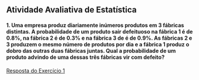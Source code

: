 ## Atividade Avaliativa de Estatística

#### 1. Uma empresa produz diariamente inúmeros produtos em 3 fábricas distintas. A probabilidade de um produto sair defeituoso na fábrica 1 é de 0.8%, na fábrica 2 é de 0.3% e na fábrica 3 de é de 0.9%. As fábricas 2 e 3 produzem o mesmo número de produtos por dia e a fábrica 1 produz o dobro das outras duas fábricas juntas. Qual a probabilidade de um produto advindo de uma dessas três fábricas vir com defeito?

[Resposta do Exercício 1](respostas/1.md)

####